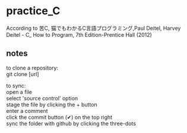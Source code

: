# practice_C
According to 苦C, 猫でもわかるC言語プログラミング,Paul Deitel, Harvey Deitel - C_ How to Program, 7th Edition-Prentice Hall (2012)

## notes
to clone a repository:  
git clone [url]

to sync:  
open a file  
select 'source control' option  
stage the file by clicking the + button  
enter a comment  
click the commit button (✔) on the top right   
sync the folder with github by clicking the three-dots  

